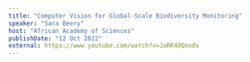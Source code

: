 ```yaml
---
title: "Computer Vision for Global-Scale Biodiversity Monitoring"
speaker: "Sara Beery"
host: "African Academy of Sciences"
publishDate: "12 Oct 2022"
external: https://www.youtube.com/watch?v=JaRK4OQonds
---
```

